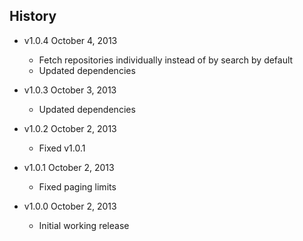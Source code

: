 ## History

- v1.0.4 October 4, 2013
	- Fetch repositories individually instead of by search by default
	- Updated dependencies

- v1.0.3 October 3, 2013
	- Updated dependencies

- v1.0.2 October 2, 2013
	- Fixed v1.0.1

- v1.0.1 October 2, 2013
	- Fixed paging limits

- v1.0.0 October 2, 2013
	- Initial working release
